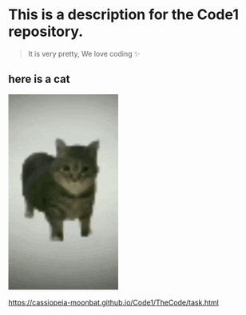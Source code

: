 # This is a description for the Code1 repository.
> It is very pretty,
> We love coding ✨

## here is a cat
![](/Hello/spinningcat.gif)


<https://cassiopeia-moonbat.github.io/Code1/TheCode/task.html>
